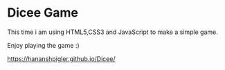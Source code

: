 # Dicee Game
This time i am using HTML5,CSS3 and JavaScript to make a simple game.

Enjoy playing the game :)

https://hananshpigler.github.io/Dicee/
